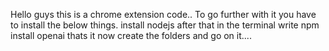 Hello guys this is a chrome extension code..
To go further with it you have to install the below things.
install nodejs
after that 
in the terminal write npm install openai
thats it now create the folders and go on it....
